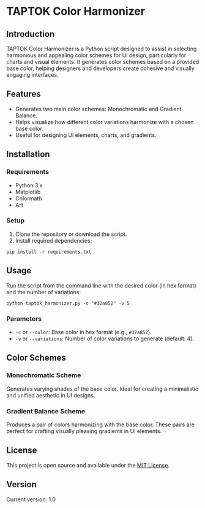 # TAPTOK Color Harmonizer

## Introduction
TAPTOK Color Harmonizer is a Python script designed to assist in selecting harmonious and appealing color schemes for UI design, particularly for charts and visual elements. It generates color schemes based on a provided base color, helping designers and developers create cohesive and visually engaging interfaces.

## Features
- Generates two main color schemes: Monochromatic and Gradient Balance.
- Helps visualize how different color variations harmonize with a chosen base color.
- Useful for designing UI elements, charts, and gradients.

## Installation

### Requirements
- Python 3.x
- Matplotlib
- Colormath
- Art

### Setup
1. Clone the repository or download the script.
2. Install required dependencies:

`pip install -r requirements.txt`

## Usage

Run the script from the command line with the desired color (in hex format) and the number of variations:

`python taptok_harmonizer.py -c "#32a852" -v 5`

### Parameters
- `-c` or `--color`: Base color in hex format (e.g., `#32a852`).
- `-v` or `--variations`: Number of color variations to generate (default: 4).

## Color Schemes

### Monochromatic Scheme
Generates varying shades of the base color. Ideal for creating a minimalistic and unified aesthetic in UI designs.

### Gradient Balance Scheme
Produces a pair of colors harmonizing with the base color. These pairs are perfect for crafting visually pleasing gradients in UI elements.

## License
This project is open source and available under the [MIT License](LICENSE).

## Version
Current version: 1.0
